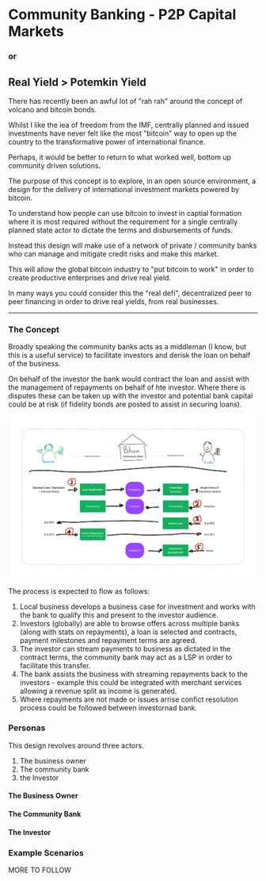 # Community Banking - P2P Capital Markets
### or 
## Real Yield > Potemkin Yield

There has recently been an awful lot of "rah rah" around the concept of volcano and bitcoin bonds.

Whilst I like the iea of freedom from the IMF, centrally planned and issued investments have never felt like the most "bitcoin" way to open up the country to the transformative power of international finance. 

Perhaps, it would be better to return to what worked well, bottom up community driven solutions.

The purpose of this concept is to explore, in an open source environment, a design for the delivery of international investment markets powered by bitcoin. 

To understand how people can use bitcoin to invest in captial formation where it is most required without the requirement for a single centrally planned state actor to dictate the terms and disbursements of funds.

Instead this design will make use of a network of private / community banks who can manage and mitigate credit risks and make this market.

This will allow the global bitcoin industry to "put bitcoin to work" in order to create productive enterprises and drive real yield. 

In many ways you could consider this the "real defi", decentralized peer to peer financing in order to drive real yields, from real businesses. 

---

### The Concept

Broadly speaking the community banks acts as a middleman (I know, but this is a useful service) to facilitate investors and derisk the loan on behalf of the business.

On behalf of the investor the bank would contract the loan and assist with the management of repayments on behalf of hte investor. Where there is disputes these can be taken up with the investor and potential bank capital could be at risk (if fidelity bonds are posted to assist in securing loans).

![Peer to Peer Concept Diagram](P2P-Cap-Concept.png)

The process is expected to flow as follows: 

1. Local business develops a business case for investment and works with the bank to qualify this and present to the investor audience. 
2. Investors (globally) are able to browse offers across multiple banks (along with stats on repayments), a loan is selected and contracts, payment milestones and repayment terms are agreed.
3. The investor can stream payments to business as dictated in the contract terms, the community bank may act as a LSP in order to facilitate this transfer.
4. The bank assists the business with streaming repayments back to the investors - example this could be integrated with merchant services allowing a revenue split as income is generated. 
5. Where repayments are not made or issues arrise confict resolution process could be followed between investornad bank.

### Personas

This design revolves around three actors. 

1. The business owner
2. The community bank
3. the Investor

#### The Business Owner

#### The Community Bank

#### The Investor

### Example Scenarios


MORE TO FOLLOW
